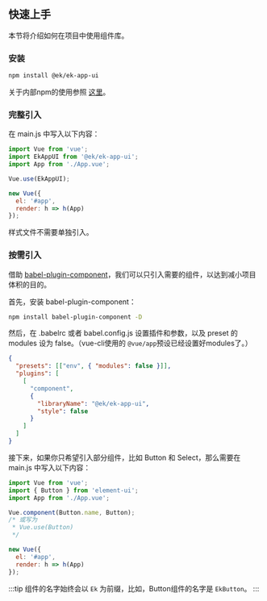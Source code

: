 ## 快速上手

本节将介绍如何在项目中使用组件库。

### 安装

```bash
npm install @ek/ek-app-ui
```
关于内部npm的使用参照 [这里](http://172.17.20.21:3999/web/#/6.6%20%E7%A7%81%E6%9C%89npm)。

### 完整引入

在 main.js 中写入以下内容：

```javascript
import Vue from 'vue';
import EkAppUI from '@ek/ek-app-ui';
import App from './App.vue';

Vue.use(EkAppUI);

new Vue({
  el: '#app',
  render: h => h(App)
});
```

样式文件不需要单独引入。

### 按需引入

借助 [babel-plugin-component](https://github.com/QingWei-Li/babel-plugin-component)，我们可以只引入需要的组件，以达到减小项目体积的目的。

首先，安装 babel-plugin-component：

```bash
npm install babel-plugin-component -D
```

然后，在 .babelrc 或者 babel.config.js 设置插件和参数，以及 preset 的 modules 设为 false。（vue-cli使用的 `@vue/app`预设已经设置好modules了。）

```json
{
  "presets": [["env", { "modules": false }]],
  "plugins": [
    [
      "component",
      {
        "libraryName": "@ek/ek-app-ui",
        "style": false
      }
    ]
  ]
}
```

接下来，如果你只希望引入部分组件，比如 Button 和 Select，那么需要在 main.js 中写入以下内容：

```javascript
import Vue from 'vue';
import { Button } from 'element-ui';
import App from './App.vue';

Vue.component(Button.name, Button);
/* 或写为
 * Vue.use(Button)
 */

new Vue({
  el: '#app',
  render: h => h(App)
});
```

:::tip
组件的名字始终会以 `Ek` 为前缀，比如，Button组件的名字是 `EkButton`。
:::
